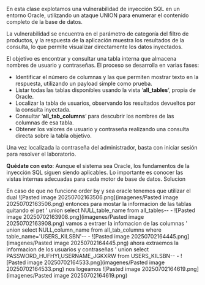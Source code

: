 En esta clase explotamos una vulnerabilidad de inyección SQL en un entorno Oracle, utilizando un ataque UNION para enumerar el contenido completo de la base de datos.

La vulnerabilidad se encuentra en el parámetro de categoría del filtro de productos, y la respuesta de la aplicación muestra los resultados de la consulta, lo que permite visualizar directamente los datos inyectados.

El objetivo es encontrar y consultar una tabla interna que almacena nombres de usuario y contraseñas. El proceso se desarrolla en varias fases:

- Identificar el número de columnas y las que permiten mostrar texto en la respuesta, utilizando un payload simple como prueba.
- Listar todas las tablas disponibles usando la vista ‘**all_tables**‘, propia de Oracle.
- Localizar la tabla de usuarios, observando los resultados devueltos por la consulta inyectada.
- Consultar ‘**all_tab_columns**‘ para descubrir los nombres de las columnas de esa tabla.
- Obtener los valores de usuario y contraseña realizando una consulta directa sobre la tabla objetivo.

Una vez localizada la contraseña del administrador, basta con iniciar sesión para resolver el laboratorio.

**Quédate con esto**: Aunque el sistema sea Oracle, los fundamentos de la inyección SQL siguen siendo aplicables. Lo importante es conocer las vistas internas adecuadas para cada motor de base de datos.
Solucion

En caso de que no funcione order by y sea oracle tenemos que utilizar el dual
![Pasted image 20250702163506.png](imagenes/Pasted image 20250702163506.png)
entonces para mostar la informacion de las tablas quitando el pet ' union select NULL,table_name from all_tables-- -
![Pasted image 20250702163908.png](imagenes/Pasted image 20250702163908.png)
vamos a extraer la infomacion de las columnas ' union select NULL,column_name from all_tab_columns where table_name='USERS_KILSBN'-- -
![Pasted image 20250702164445.png](imagenes/Pasted image 20250702164445.png)
ahora extraemos la informacion de los usuarios y contraseñas ' union select PASSWORD_HUFHYI,USERNAME_JGKXRW from USERS_KILSBN-- -
![Pasted image 20250702164533.png](imagenes/Pasted image 20250702164533.png)
nos logeamos 
![Pasted image 20250702164619.png](imagenes/Pasted image 20250702164619.png)
